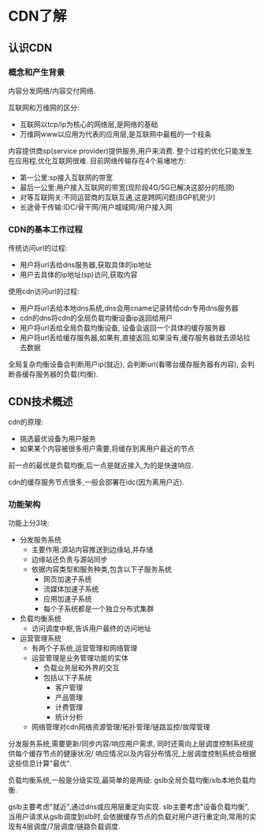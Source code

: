 # CDN了解

## 认识CDN

### 概念和产生背景

内容分发网络/内容交付网络.

互联网和万维网的区分:

- 互联网以tcp/ip为核心的网络层,是网络的基础
- 万维网www以应用为代表的应用层,是互联网中最粗的一个枝条

内容提供商sp(service provider)提供服务,用户来消费.
整个过程的优化只能发生在应用程,优化互联网很难.
目前网络传输存在4个易堵地方:

- 第一公里:sp接入互联网的带宽
- 最后一公里:用户接入互联网的带宽(现阶段4G/5G已解决这部分的瓶颈)
- 对等互联网关:不同运营商的互联互通,这是跨网问题(BGP机房少)
- 长途骨干传输:IDC/骨干网/用户城域网/用户接入网

### CDN的基本工作过程

传统访问url的过程:

- 用户将url丢给dns服务器,获取具体的ip地址
- 用户去具体的ip地址(sp)访问,获取内容

使用cdn访问url的过程:

- 用户将url丢给本地dns系统,dns会用cname记录转给cdn专用dns服务器
- cdn的dns将cdn的全局负载均衡设备ip返回给用户
- 用户将url丢给全局负载均衡设备, 设备会返回一个具体的缓存服务器
- 用户将url丢给缓存服务器,如果有,直接返回,如果没有,缓存服务器就去源站拉去数据

全局复杂均衡设备会判断用户ip(就近),
会判断url(看哪台缓存服务器有内容),
会判断各缓存服务器的负载(均衡).

## CDN技术概述

cdn的原理:

- 挑选最优设备为用户服务
- 如果某个内容被很多用户需要,将缓存到离用户最近的节点

前一点的最优是负载均衡,后一点是就近接入,为的是快速响应.

cdn的缓存服务节点很多,一般会部署在idc(因为离用户近).

### 功能架构

功能上分3块:

- 分发服务系统
	- 主要作用:源站内容推送到边缘站,并存储
	- 边缘站还负责与源站同步
	- 依据内容类型和服务种类,包含以下子服务系统
		- 网页加速子系统
		- 流媒体加速子系统
		- 应用加速子系统
		- 每个子系统都是一个独立分布式集群
- 负载均衡系统
	- 访问调度中枢,告诉用户最终的访问地址
- 运营管理系统
	- 有两个子系统,运营管理和网络管理
	- 运营管理是业务管理功能的实体
		- 负载业务层和外界的交互
		- 包括以下子系统
			- 客户管理
			- 产品管理
			- 计费管理
			- 统计分析
	- 网络管理对cdn网络资源管理/拓扑管理/链路监控/故障管理

分发服务系统,需要更新/同步内容/响应用户需求,
同时还需向上层调度控制系统提供每个缓存节点的健康状况/
响应情况以及内容分布情况,上层调度控制系统会根据这些信息计算"最优".

负载均衡系统,一般是分级实现,最简单的是两级:
gslb全局负载均衡/slb本地负载均衡.

gslb主要考虑"就近",通过dns或应用层重定向实现.
slb主要考虑"设备负载均衡",
当用户请求从gslb调度到slb时,会依据缓存节点的负载对用户进行重定向,常用的实现有4层调度/7层调度/链路负载调度.